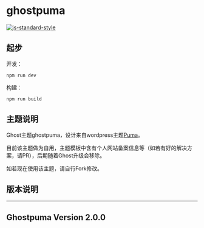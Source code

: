 # ghostpuma

[![js-standard-style](https://img.shields.io/badge/code%20style-standard-brightgreen.svg)](http://standardjs.com)

## 起步

开发：
```
npm run dev
```

构建：
```
npm run build
```

## 主题说明

Ghost主题ghostpuma，设计来自wordpress主题[Puma](https://github.com/bigfa/Puma)。

目前该主题做为自用，主题模板中含有个人网站备案信息等（如若有好的解决方案，请PR），后期随着Ghost升级会移除。

如若现在使用该主题，请自行Fork修改。

## 版本说明

------------------------------
Ghostpuma Version 2.0.0
------------------------------
